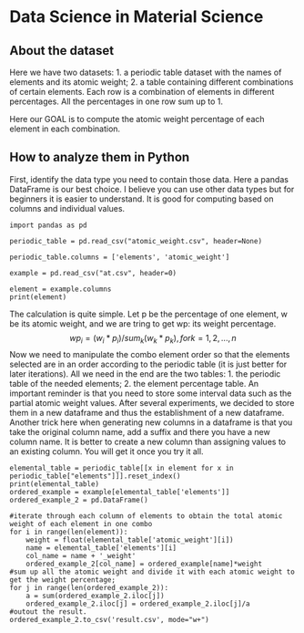 # Data Science in Material Science

## About the dataset
Here we have two datasets: 1. a periodic table dataset with the names of elements and its atomic weight; 2. a table containing different combinations of certain elements. Each row is a combination of elements in different percentages. All the percentages in one row sum up to 1. 

Here our GOAL is to compute the atomic weight percentage of each element in each combination. 

## How to analyze them in Python

First, identify the data type you need to contain those data. Here a pandas DataFrame is our best choice. I believe you can use other data types but for beginners it is easier to understand. It is good for computing based on columns and individual values.

```{python}
import pandas as pd

periodic_table = pd.read_csv("atomic_weight.csv", header=None)

periodic_table.columns = ['elements', 'atomic_weight']

example = pd.read_csv("at.csv", header=0)

element = example.columns
print(element)

```

The calculation is quite simple. Let p be the percentage of one element, w be its atomic weight, and we are tring to get wp: its weight percentage.
$$
wp_i = (w_i*p_i)/sum_k(w_k*p_k), for k  = 1, 2, ..., n
$$
Now we need to manipulate the combo element order so that the elements selected are in an order according to the periodic table (it is just better for later iterations). 
All we need in the end are the two tables: 1. the periodic table of the needed elements; 2. the element percentage table.
An important reminder is that you need to store some interval data such as the partial atomic weight values. After several experiments, we decided to store them in a new dataframe and thus the establishment of a new dataframe. 
Another trick here when generating new columns in a dataframe is that you take the original column name, add a suffix and there you have a new column name. It is better to create a new column than assigning values to an existing column. You will get it once you try it all.

```{python}
elemental_table = periodic_table[[x in element for x in periodic_table["elements"]]].reset_index()
print(elemental_table)
ordered_example = example[elemental_table['elements']]
ordered_example_2 = pd.DataFrame()

#iterate through each column of elements to obtain the total atomic weight of each element in one combo
for i in range(len(element)):
    weight = float(elemental_table['atomic_weight'][i])
    name = elemental_table['elements'][i]
    col_name = name + '_weight'
    ordered_example_2[col_name] = ordered_example[name]*weight
#sum up all the atomic weight and divide it with each atomic weight to get the weight percentage;
for j in range(len(ordered_example_2)):
    a = sum(ordered_example_2.iloc[j])
    ordered_example_2.iloc[j] = ordered_example_2.iloc[j]/a
#outout the result.
ordered_example_2.to_csv('result.csv', mode="w+")
```
